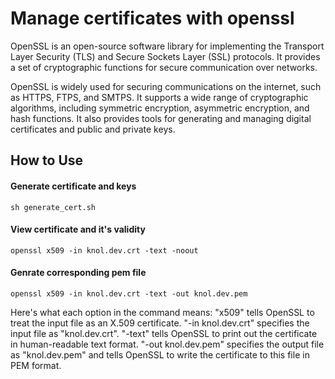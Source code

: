 # Manage certificates with openssl
OpenSSL is an open-source software library for implementing the Transport Layer Security (TLS) and Secure Sockets Layer (SSL) protocols. It provides a set of cryptographic functions for secure communication over networks.

OpenSSL is widely used for securing communications on the internet, such as HTTPS, FTPS, and SMTPS. It supports a wide range of cryptographic algorithms, including symmetric encryption, asymmetric encryption, and hash functions. It also provides tools for generating and managing digital certificates and public and private keys.


## How to Use
#### Generate certificate and keys
```sh generate_cert.sh```

#### View certificate and it's validity
```
openssl x509 -in knol.dev.crt -text -noout
```

#### Genrate corresponding pem file
```
openssl x509 -in knol.dev.crt -text -out knol.dev.pem
```

Here's what each option in the command means:
"x509" tells OpenSSL to treat the input file as an X.509 certificate.
"-in knol.dev.crt" specifies the input file as "knol.dev.crt".
"-text" tells OpenSSL to print out the certificate in human-readable text format.
"-out knol.dev.pem" specifies the output file as "knol.dev.pem" and tells OpenSSL to write the certificate to this file in PEM format.